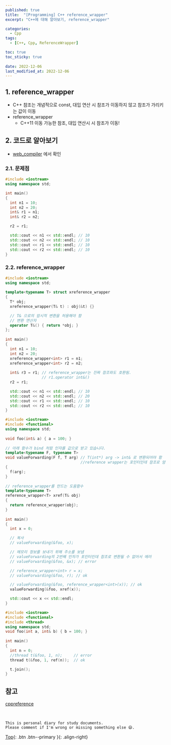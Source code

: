 ```yaml
---
published: true
title:  "[Programming] C++ reference_wrapper"
excerpt: "C++에 대해 알아보기, reference_wrapper"

categories:
  - Cpp
tags:
  - [C++, Cpp, ReferenceWrapper]

toc: true
toc_sticky: true
 
date: 2022-12-06
last_modified_at: 2022-12-06
---
```


## 1. reference_wrapper
- C++ 참조는 개념적으로 const, 대입 연산 시 참조가 이동하지 않고 참조가 가리키는 값이 이동
- reference_wrapper
  - C++11 이동 가능한 참조, 대입 연산시 시 참조가 이동!

## 2. 코드로 알아보기
- [web_compiler](https://godbolt.org/) 에서 확인

### 2.1. 문제점

```cpp
#include <iostream> 
using namespace std; 

int main() 
{ 
  int n1 = 10; 
  int n2 = 20; 
  int& r1 = n1; 
  int& r2 = n2; 

  r2 = r1;

  std::cout << n1 << std::endl; // 10 
  std::cout << n2 << std::endl; // 10 
  std::cout << r1 << std::endl; // 10 
  std::cout << r2 << std::endl; // 10 
}
```

### 2.2. reference_wrapper

```cpp
#include <iostream> 
using namespace std; 
  
template<typename T> struct xreference_wrapper 
{ 
  T* obj; 
  xreference_wrapper(T& t) : obj(&t) {} 

  // T& 으로의 암시적 변환을 허용해야 함
  // 변환 연산자 
  operator T&() { return *obj; } 
}; 
  
int main() 
{ 
  int n1 = 10; 
  int n2 = 20;  
  xreference_wrapper<int> r1 = n1; 
  xreference_wrapper<int> r2 = n2;     
    
  int& r3 = r1; // reference_wrapper는 진짜 참조와도 호환됨. 
                // r1.operator int&() 
  r2 = r1; 

  std::cout << n1 << std::endl; // 10 
  std::cout << n2 << std::endl; // 20 
  std::cout << r1 << std::endl; // 10 
  std::cout << r2 << std::endl; // 10 
}
```

```cpp
#include <iostream> 
#include <functional> 
using namespace std; 
  
void foo(int& a) { a = 100; } 
  
// 아래 함수가 bind 처럼 인자를 값으로 받고 있습니다. 
template<typename F, typename T>  
void valueForwarding(F f, T arg) // T(int*) arg -> int& 로 변환되어야 함 
                                 //reference wrapper는 포인터인데 참조로 암시적 형변환이 가능  
{ 
  f(arg); 
} 
  
// reference_wrapper를 만드는 도움함수 
template<typename T> 
reference_wrapper<T> xref(T& obj) 
{ 
  return reference_wrapper(obj); 
} 
  
int main() 
{ 
  int x = 0; 

  // 복사
  // valueForwarding(&foo, x);

  // 메모리 정보를 보내기 위해 주소를 보냄 
  // valueForwarding의 2번째 인자가 포인터인데 참조로 변환될 수 없어서 에러 
  // valueForwarding(&foo, &x); // error

  // reference_wrapper<int> r = x; 
  // valueForwarding(&foo, r); // ok

  // valueForwarding(&foo, reference_wrapper<int>(x)); // ok 
  valueForwarding(&foo, xref(x)); 

  std::cout << x << std::endl; 
}
```

```cpp
#include <iostream> 
#include <functional> 
#include <thread>  
using namespace std; 
void foo(int a, int& b) { b = 100; } 
  
int main() 
{ 
  int n = 0; 
  //thread t(&foo, 1, n);     // error 
  thread t(&foo, 1, ref(n));  // ok 

  t.join(); 
}
```

## 참고
[cppreference](https://en.cppreference.com/w/cpp/types/is_abstract)

<br>

    This is personal diary for study documents.
    Please comment if I'm wrong or missing something else 😄. 

[Top](#){: .btn .btn--primary }{: .align-right}